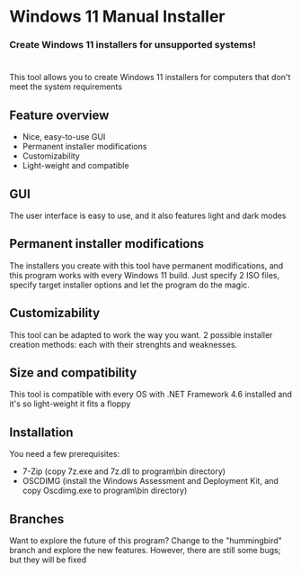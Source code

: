# Windows 11 Manual Installer
 ### Create Windows 11 installers for unsupported systems!


#

This tool allows you to create Windows 11 installers for computers that don't meet the system requirements
## Feature overview
- Nice, easy-to-use GUI
- Permanent installer modifications
- Customizability
- Light-weight and compatible

## GUI
The user interface is easy to use, and it also features light and dark modes

## Permanent installer modifications
The installers you create with this tool have permanent modifications, and this program works with every Windows 11 build.
Just specify 2 ISO files, specify target installer options and let the program do the magic.

## Customizability
This tool can be adapted to work the way you want. 2 possible installer creation methods: each with their strenghts and weaknesses.

## Size and compatibility
This tool is compatible with every OS with .NET Framework 4.6 installed and it's so light-weight it fits a floppy

## Installation
You need a few prerequisites:
- 7-Zip (copy 7z.exe and 7z.dll to program\bin directory)
- OSCDIMG (install the Windows Assessment and Deployment Kit, and copy Oscdimg.exe to program\bin directory)

## Branches
Want to explore the future of this program? Change to the "hummingbird" branch and explore the new features. However, there are still some bugs; but they will be fixed
